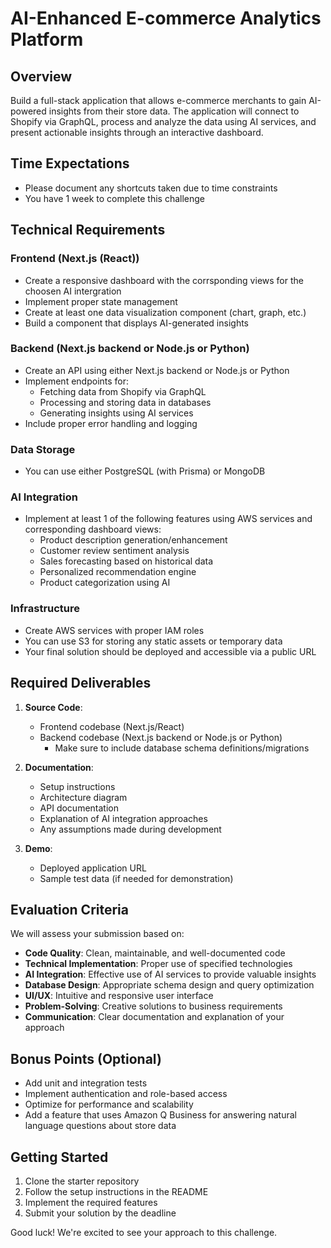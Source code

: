 # AI-Enhanced E-commerce Analytics Platform

## Overview
Build a full-stack application that allows e-commerce merchants to gain AI-powered insights from their store data. The application will connect to Shopify via GraphQL, process and analyze the data using AI services, and present actionable insights through an interactive dashboard.

## Time Expectations
- Please document any shortcuts taken due to time constraints
- You have 1 week to complete this challenge

## Technical Requirements

### Frontend (Next.js (React))
- Create a responsive dashboard with the corrsponding views for the choosen AI intergration
- Implement proper state management
- Create at least one data visualization component (chart, graph, etc.)
- Build a component that displays AI-generated insights

### Backend (Next.js backend or Node.js or Python)
- Create an API using either Next.js backend or Node.js or Python
- Implement endpoints for:
  - Fetching data from Shopify via GraphQL
  - Processing and storing data in databases
  - Generating insights using AI services
- Include proper error handling and logging

### Data Storage
- You can use either PostgreSQL (with Prisma) or MongoDB

### AI Integration
- Implement at least 1 of the following features using AWS services and corresponding dashboard views:
  - Product description generation/enhancement
  - Customer review sentiment analysis
  - Sales forecasting based on historical data
  - Personalized recommendation engine
  - Product categorization using AI

### Infrastructure
- Create AWS services with proper IAM roles
- You can use S3 for storing any static assets or temporary data
- Your final solution should be deployed and accessible via a public URL

## Required Deliverables
1. **Source Code**:
   - Frontend codebase (Next.js/React)
   - Backend codebase (Next.js backend or Node.js or Python)
     - Make sure to include database schema definitions/migrations

2. **Documentation**:
   - Setup instructions
   - Architecture diagram
   - API documentation
   - Explanation of AI integration approaches
   - Any assumptions made during development

3. **Demo**:
   - Deployed application URL
   - Sample test data (if needed for demonstration)

## Evaluation Criteria
We will assess your submission based on:

- **Code Quality**: Clean, maintainable, and well-documented code
- **Technical Implementation**: Proper use of specified technologies
- **AI Integration**: Effective use of AI services to provide valuable insights
- **Database Design**: Appropriate schema design and query optimization
- **UI/UX**: Intuitive and responsive user interface
- **Problem-Solving**: Creative solutions to business requirements
- **Communication**: Clear documentation and explanation of your approach

## Bonus Points (Optional)
- Add unit and integration tests
- Implement authentication and role-based access
- Optimize for performance and scalability
- Add a feature that uses Amazon Q Business for answering natural language questions about store data

## Getting Started
1. Clone the starter repository
2. Follow the setup instructions in the README
3. Implement the required features
4. Submit your solution by the deadline

Good luck! We're excited to see your approach to this challenge.
